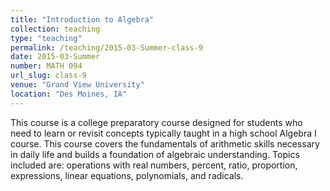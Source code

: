 ```yaml
---
title: "Introduction to Algebra"
collection: teaching
type: "teaching"
permalink: /teaching/2015-03-Summer-class-9
date: 2015-03-Summer
number: MATH 094
url_slug: class-9
venue: "Grand View University"
location: "Des Moines, IA"
---
```


This course is a college preparatory course designed for students who need to learn or revisit concepts typically taught in a high school Algebra I course. This course covers the fundamentals of arithmetic skills necessary in daily life and builds a foundation of algebraic understanding. Topics included are: operations with real numbers, percent, ratio, proportion, expressions, linear equations, polynomials, and radicals.
